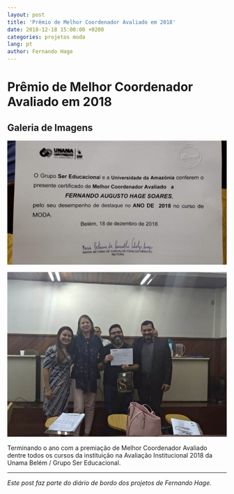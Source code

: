 ```yaml
---
layout: post
title: 'Prêmio de Melhor Coordenador Avaliado em 2018'
date: 2018-12-18 15:00:00 +0200
categories: projetos moda
lang: pt
author: Fernando Hage
---
```


# Prêmio de Melhor Coordenador Avaliado em 2018

## Galeria de Imagens

![Prêmio de Melhor Coordenador Avaliado em 2018](/assets/images/premio-de-melhor-coordenador-avaliado-em-2018-01.jpg)

![Prêmio de Melhor Coordenador Avaliado em 2018](/assets/images/premio-de-melhor-coordenador-avaliado-em-2018-02.jpg)

Terminando o ano com a premiação de Melhor Coordenador Avaliado dentre todos os cursos da instituição na Avaliação Institucional 2018 da Unama Belém / Grupo Ser Educacional.

---

*Este post faz parte do diário de bordo dos projetos de Fernando Hage.*
